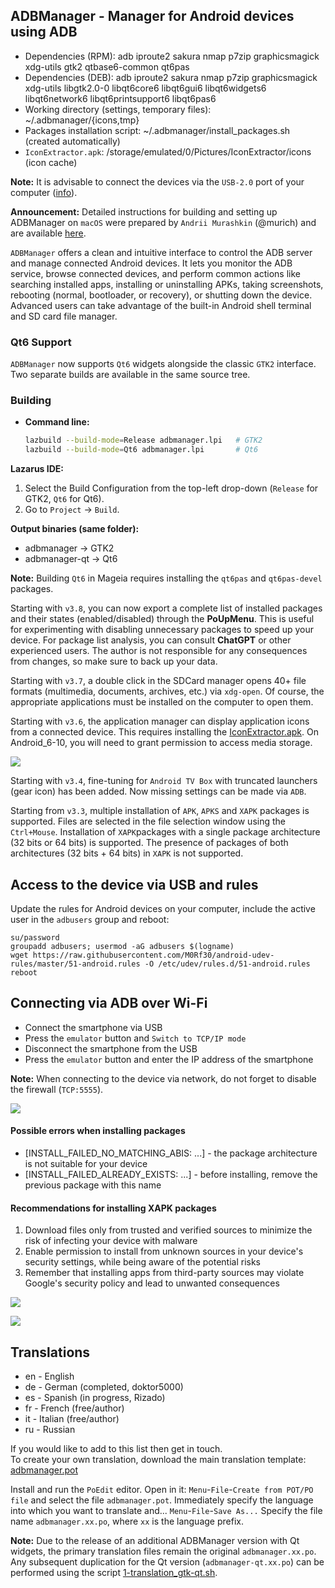 ADBManager - Manager for Android devices using ADB
---
+ Dependencies (RPM): adb iproute2 sakura nmap p7zip graphicsmagick xdg-utils gtk2 qtbase6-common qt6pas
+ Dependencies (DEB): adb iproute2 sakura nmap p7zip graphicsmagick xdg-utils libgtk2.0-0 libqt6core6 libqt6gui6 libqt6widgets6 libqt6network6 libqt6printsupport6 libqt6pas6  
+ Working directory (settings, temporary files): ~/.adbmanager/{icons,tmp}  
+ Packages installation script: ~/.adbmanager/install_packages.sh (created automatically)
+ `IconExtractor.apk`: /storage/emulated/0/Pictures/IconExtractor/icons (icon cache)
  
**Note:** It is advisable to connect the devices via the `USB-2.0` port of your computer ([info](https://www.systutorials.com/how-to-force-a-usb-3-0-port-to-work-in-usb-2-0-mode-in-linux/)).
  
**Announcement:** Detailed instructions for building and setting up ADBManager on `macOS` were prepared by `Andrii Murashkin` (@murich) and are available [here](https://github.com/murich/adbmanager).
  
`ADBManager` offers a clean and intuitive interface to control the ADB server and manage connected Android devices. It lets you monitor the ADB service, browse connected devices, and perform common actions like searching installed apps, installing or uninstalling APKs, taking screenshots, rebooting (normal, bootloader, or recovery), or shutting down the device. Advanced users can take advantage of the built-in Android shell terminal and SD card file manager.  

### Qt6 Support

`ADBManager` now supports `Qt6` widgets alongside the classic `GTK2` interface.  
Two separate builds are available in the same source tree.

### Building

- **Command line:**  
  ```bash
  lazbuild --build-mode=Release adbmanager.lpi   # GTK2
  lazbuild --build-mode=Qt6 adbmanager.lpi       # Qt6

**Lazarus IDE:**
1. Select the Build Configuration from the top-left drop-down (`Release` for GTK2, `Qt6` for Qt6).
2. Go to `Project` → `Build`.

**Output binaries (same folder):**
+ adbmanager → GTK2
+ adbmanager-qt → Qt6

**Note:** Building `Qt6` in Mageia requires installing the `qt6pas` and `qt6pas-devel` packages.

Starting with `v3.8`, you can now export a complete list of installed packages and their states (enabled/disabled) through the **PoUpMenu**. This is useful for experimenting with disabling unnecessary packages to speed up your device. For package list analysis, you can consult **ChatGPT** or other experienced users. The author is not responsible for any consequences from changes, so make sure to back up your data.
  
Starting with `v3.7`, a double click in the SDCard manager opens 40+ file formats (multimedia, documents, archives, etc.) via `xdg-open`. Of course, the appropriate applications must be installed on the computer to open them.
  
Starting with `v3.6`, the application manager can display application icons from a connected device. This requires installing the [IconExtractor.apk](https://github.com/AKotov-dev/adbmanager/tree/main/IconExtractor). On Android_6-10, you will need to grant permission to access media storage.
  
![](https://github.com/AKotov-dev/adbmanager/blob/main/ScreenShots/Applications3.png)
  
Starting with `v3.4`, fine-tuning for `Android TV Box` with truncated launchers (gear icon) has been added. Now missing settings can be made via `ADB`.
  
Starting from `v3.3`, multiple installation of `APK`, `APKS` and `XAPK` packages is supported. Files are selected in the file selection window using the `Ctrl+Mouse`. Installation of `XAPK`packages with a single package architecture (32 bits or 64 bits) is supported. The presence of packages of both architectures (32 bits + 64 bits) in `XAPK` is not supported.
  
Access to the device via USB and rules
---
Update the rules for Android devices on your computer, include the active user in the `adbusers` group and reboot:  
```
su/password
groupadd adbusers; usermod -aG adbusers $(logname)
wget https://raw.githubusercontent.com/M0Rf30/android-udev-rules/master/51-android.rules -O /etc/udev/rules.d/51-android.rules
reboot
```
  
Connecting via ADB over Wi-Fi
---
+ Connect the smartphone via USB  
+ Press the `emulator` button and `Switch to TCP/IP mode`  
+ Disconnect the smartphone from the USB  
+ Press the `emulator` button and enter the IP address of the smartphone

**Note:** When connecting to the device via network, do not forget to disable the firewall (`TCP:5555`).  
  
![](https://github.com/AKotov-dev/adbmanager/blob/main/ScreenShots/Screenshot9.png)  
#### Possible errors when installing packages
+ [INSTALL_FAILED_NO_MATCHING_ABIS: ...] - the package architecture is not suitable for your device
+ [INSTALL_FAILED_ALREADY_EXISTS: ...] - before installing, remove the previous package with this name

#### Recommendations for installing XAPK packages
1. Download files only from trusted and verified sources to minimize the risk of infecting your device with malware
2. Enable permission to install from unknown sources in your device's security settings, while being aware of the potential risks
3. Remember that installing apps from third-party sources may violate Google's security policy and lead to unwanted consequences

![](https://github.com/AKotov-dev/adbmanager/blob/main/ScreenShots/Screenshot12.png)  
  
![](https://github.com/AKotov-dev/adbmanager/blob/main/ScreenShots/TVBoxSettings.png)  

Translations
--
+ en - English
+ de - German (completed, doktor5000)
+ es - Spanish (in progress, Rizado)
+ fr - French (free/author)
+ it - Italian (free/author)
+ ru - Russian  
  
If you would like to add to this list then get in touch.  
To create your own translation, download the main translation template: [adbmanager.pot](https://raw.githubusercontent.com/AKotov-dev/adbmanager/main/adbmanager/languages/adbmanager.pot)
  
Install and run the `PoEdit` editor. Open in it: `Menu`-`File`-`Create from POT/PO file` and select the file `adbmanager.pot`. Immediately specify the language into which you want to translate and... `Menu`-`File`-`Save As...` Specify the file name `adbmanager.xx.po`, where `xx` is the language prefix.  
  
**Note:** Due to the release of an additional ADBManager version with Qt widgets, the primary translation files remain the original `adbmanager.xx.po`. Any subsequent duplication for the Qt version (`adbmanager-qt.xx.po`) can be performed using the script [1-translation_gtk-qt.sh](https://github.com/AKotov-dev/adbmanager/blob/main/adbmanager/1-translation_gtk-qt.sh).
